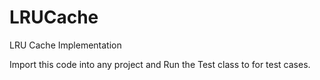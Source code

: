 # LRUCache
LRU Cache Implementation

Import this code into any project and Run the Test class to for test cases.

